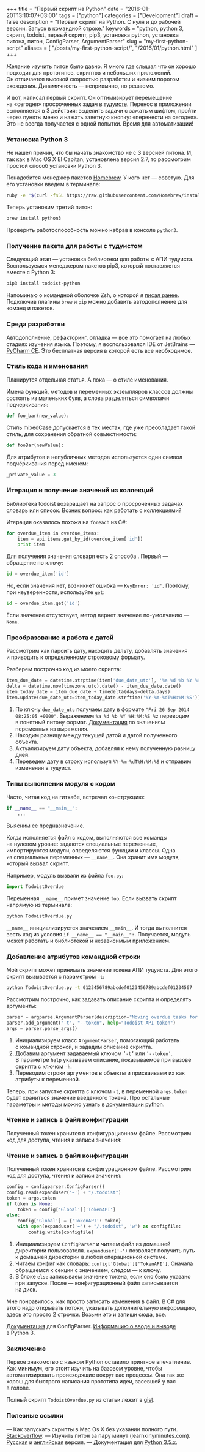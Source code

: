 +++
title = "Первый скрипт на Python"
date = "2016-01-20T13:10:07+03:00"
tags = ["python"]
categories = ["Development"]
draft = false
description = "Первый скрипт на Python. С нуля и до рабочей версии. Запуск в командной строке."
keywords = "python, python 3, скрипт, todoist, первый скрипт, pip3, установка python, установка питона, питон, ConfigParser, ArgumentParser"
slug = "my-first-python-script"
aliases = [
    "/posts/my-first-python-script/",
    "/2016/01/python.html"
]
+++

Желание изучить питон было давно. Я много где слышал что он хорошо подходит для прототипов, скриптов и небольших приложений. Он отличается высокой скоростью разработки и низким порогом вхождения. Динамичность — непривычно, но решаемо.

И вот, написал первый скрипт. Он оптимизирует перемещение на «сегодня» просроченных задач в [тудуисте](https://todoist.com/). Перенос в приложении выполняется в 3 действия: выделить задачи с зажатым шифтом, пройти через пункты меню и нажать заветную кнопку: «перенести на сегодня». Это не всегда получается с одной попытки. Время для автоматизации!

### Установка Python 3
Не нашел причин, что бы начать знакомство не с 3 версией питона. И, так как в Mac OS X El Capitan, установлена версия 2.7, то рассмотрим простой способ установки Python 3.

Понадобится менеджер пакетов [Homebrew](http://brew.sh/). У кого нет — советую. Для его установки введем в терминале:
``` sh
ruby -e "$(curl -fsSL https://raw.githubusercontent.com/Homebrew/install/master/install)"
```

Теперь установим третий питон:
``` sh
brew install python3
```

Проверить работоспособность можно набрав в консоле `python3`.

### Получение пакета для работы с тудуистом
Следующий этап — установка библиотеки для работы с АПИ тудуиста. Воспользуемся менеджером пакетов pip3, который поставляется вместе с Python 3:
``` sh
pip3 install todoist-python
```

Напоминаю о командной оболочке Zsh, о которой я [писал ранее](http://www.agladky.ru/2015/11/zsh-bash.html). Подключив плагины `brew` и `pip` можно добавить автодополнение для команд и пакетов.

### Среда разработки
Автодополнение, рефакторинг, отладка — все это помогает на любых стадиях изучения языка. Поэтому, я воспользовался IDE от JetBrains — [PyCharm CE](https://www.jetbrains.com/pycharm/). Это бесплатная версия в которой есть все необходимое.

### Стиль кода и именования
Планирутся отдельная статья. А пока — о стиле именования.

Имена функций, методов и переменных экземпляров классов должны состоять из маленьких букв, а слова разделяться символами подчеркивания:
```python
def foo_bar(new_value):
```

Стиль mixedCase допускается в тех местах, где уже преобладает такой стиль, для сохранения обратной совместимости:
```python
def fooBar(newValue):
```

Для атрибутов и непубличных методов используется один символ подчёркивания перед именем:
```python
_private_value = 3
```

### Итерация и получение значений из коллекций
Библиотека todoist возвращает на запрос о просроченных задачах словарь или список. Возник вопрос: как работать с коллекциями?

Итерация оказалось похожа на `foreach` из C#:
``` python
for overdue_item in overdue_items:
    item = api.items.get_by_id(overdue_item['id'])
    print item
```

Для получения значения словаря есть 2 способа . Первый — обращение по ключу:
``` python
id = overdue_item['id']
```

Но, если значения нет, возникнет ошибка — `KeyError: 'id'`. Поэтому, при неуверенности, используйте `get`:
``` python
id = overdue_item.get('id')
```

Если значение отсутствует, метод вернет значение по-умолчанию — `None`.

### Преобразование и работа с датой
Рассмотрим как парсить дату, находить дельту, добавлять значения и приводить к определенному строковому формату.

Разберем построчно код из моего скрипта:
``` python
item_due_date = datetime.strptime(item['due_date_utc'], '%a %d %b %Y %H:%M:%S %z')
delta = datetime.now(timezone.utc).date() - item_due_date.date()
item_today_date = item_due_date + timedelta(days=delta.days)
item.update(due_date_utc=item_today_date.strftime('%Y-%m-%dT%H:%M:%S'))
```

1. По ключу `due_date_utc` получаем дату в формате `"Fri 26 Sep 2014 08:25:05 +0000"`. Выражением `%a %d %b %Y %H:%M:%S %z` переводим в понятный питону формат. [Документация](https://docs.python.org/3/library/datetime.html#strftime-and-strptime-behavior) по значениям переменных из выражения.
2. Находим разницу между текущей датой и датой полученного объекта.
3. Актуализируем дату объекта, добавляя к нему полученную разницу дней.
4. Переведем дату в строку используя `%Y-%m-%dT%H:%M:%S` и отправим изменения в тудуист.

### Типы выполнения модуля с кодом
Часто, читая код на гитхабе, встречал конструкцию:
``` python
if __name__ == "__main__":
    ...
```

Выясним ее предназначение.

Когда исполняется файл с кодом, выполняются все команды на нулевом уровне: задаются специальные переменные, импортируются модули, определяются функции и классы. Одна из специальных переменных — `__name__`. Она хранит имя модуля, который вызвал скрипт.

Например, модуль вызвали из файла `foo.py`:
```python
import TodoistOverdue
```

Переменная `__name__` примет значение `foo`. Если вызвать скрипт напрямую из терминала:
```sh
python TodoistOverdue.py
```

`__name__` инициализируется значением `__main__`. И тогда выполнится весть код из условия `if __name__ == "__main__":`. Получается, модуль может работать и библиотекой и независимым приложением.

### Добавление атрибутов командной строки
Мой скрипт может принимать значение токена АПИ тудуиста. Для этого скрипт вызывается с параметром `-t`:
``` sh
python TodoistOverdue.py -t 0123456789abcdef0123456789abcdef01234567
```

Рассмотрим построчно, как задавать описание скрипта и определять аргументы:
``` python
parser = argparse.ArgumentParser(description="Moving overdue tasks for today in todoist")
parser.add_argument("-t", "--token", help="Todoist API token")
args = parser.parse_args()
```

1. Инициализируем класс `ArgumentParser`, помогающий работать с командной строкой, и зададим описание скрипта.
2. Добавим аргумент задаваемый ключом `’-t’` или `’--token’`. В параметре `help` указываем описание, показываемое при вызове скрипта с ключом `-h`.
3. Переводим строки аргументов в объекты и присваиваем их как атрибуты к переменной.

Теперь, при запустке скрипта с ключом `-t`, в переменной `args.token` будет храниться значение введенного токена. Про остальные параметры и методы можно узнать в [документации python](https://docs.python.org/3.5/library/argparse.html).

### Чтение и запись в файл конфигурации
Полученный токен хранится в конфигурационном файле. Рассмотрим код для доступа, чтения и записи значения:

### Чтение и запись в файл конфигурации
Полученный токен хранится в конфигурационном файле. Рассмотрим код для доступа, чтения и записи значения:
``` python
config = configparser.ConfigParser()
config.read(expanduser('~') + "/.todoist")
token = args.token
if token is None:
    token = config['Global']['TokenAPI']
else:
    config['Global'] = {'TokenAPI': token}
    with open(expanduser('~') + "/.todoist", 'w') as configfile:
        config.write(configfile)
```

1. Инициализируем `ConfigParser` и читаем файл из домашней директории пользователя. `expanduser('~')` позволяет получить путь к домашней директории в любой операционной системе.
2. Читаем конфиг как словарь: `config['Global']['TokenAPI']`. Сначала обращаемся к секции с значением, следом — к ключу.
3. В блоке `else` записываем значение токена, если оно было указано при запуске. После — конфигурационный файл записывается на диск.

Мне понравилось, как просто записать изменения в файл. В C# для этого надо открывать потоки, указывать дополнительную информацию, здесь это просто 2 строчки. Возьми это и запиши сюда, все.

[Документация](https://docs.python.org/3/library/configparser.html) для ConfigParser. [Информацию о вводе и выводе](https://docs.python.org/3.5/tutorial/inputoutput.html) в Python 3.

### Заключение
Первое знакомство с языком Python оставило приятное впечатление. Как минимум, его стоит изучить на базовом уровне, чтобы автоматизировать происходящие вокруг вас процессы. Она так же хорош для быстрого написания прототипа идеи, засевшей у вас в голове.

Полный скрипт `TodoistOverdue.py` из статьи лежит в [gist](https://gist.github.com/agladky/f7853721841bc4486712).

### Полезные ссылки
— Как запускать скрипты в Mac Os X без указании полного пути. [Stackoverflow](http://stackoverflow.com/questions/4718071/how-can-i-run-my-python-script-from-the-terminal-in-mac-os-x-without-having-to-t).
— Изучить питон за пару минут (learnxinyminutes.com). [Русская](https://learnxinyminutes.com/docs/ru-ru/python3-ru/) и [английская](https://learnxinyminutes.com/docs/python3/) версия.
— Документация для [Python 3.5.х](https://docs.python.org/3.5/index.html).
